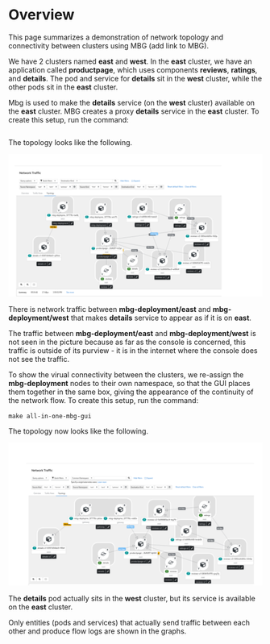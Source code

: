 
# Overview

This page summarizes a demonstration of network topology and connectivity between clusters using MBG (add link to MBG).

We have 2 clusters named **east** and **west**.
In the **east** cluster, we have an application called **productpage**, which uses components **reviews**, **ratings**, and **details**.
The pod and service for **details** sit in the **west** cluster, while the other pods sit in the **east** cluster.

Mbg is used to make the **details** service (on the **west** cluster) available on the **east** cluster.
MBG creates a proxy **details** service in the **east** cluster.
To create this setup, run the command:
```
```

The topology looks like the following.


![mbg-plain-png](images/mbg-plain.png)

There is network traffic between **mbg-deployment/east** and **mbg-deployment/west** that makes **details** service to appear as if it is on **east**.

The traffic between **mbg-deployment/east** and **mbg-deployment/west** is not seen in the picture because as far as the console is concerned, this traffic is outside of its purview - it is in the internet where the console does not see the traffic.


To show the virual connectivity between the clusters, we re-assign the **mbg-deployment** nodes to their own namespace, so that the GUI places them together in the same box, giving the appearance of the continuity of the network flow.
To create this setup, run the command:
```
make all-in-one-mbg-gui
```

The topology now looks like the following.

![mbg-gateway-png](images/mbg-gateway.png)

The **details** pod actually sits in the **west** cluster, but its service is available on the **east** cluster.

Only entities (pods and services) that actually send traffic between each other and produce flow logs are shown in the graphs.
